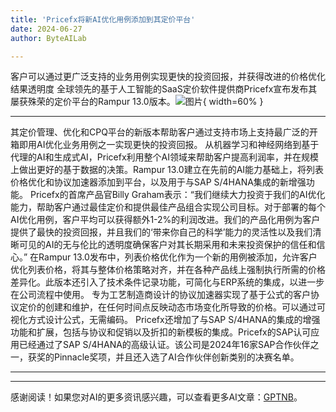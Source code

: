 ```yaml
---
title: 'Pricefx将新AI优化用例添加到其定价平台'
date: 2024-06-27
author: ByteAILab

---
```


客户可以通过更广泛支持的业务用例实现更快的投资回报，并获得改进的价格优化结果透明度
全球领先的基于人工智能的SaaS定价软件提供商Pricefx宣布发布其屡获殊荣的定价平台的Rampur 13.0版本。![图片](https://ai-techpark.com/wp-content/uploads/2024/06/Pricefx-960x540.jpg){ width=60% }

---

其定价管理、优化和CPQ平台的新版本帮助客户通过支持市场上支持最广泛的开箱即用AI优化业务用例之一实现更快的投资回报。
从机器学习和神经网络到基于代理的AI和生成式AI，Pricefx利用整个AI领域来帮助客户提高利润率，并在规模上做出更好的基于数据的决策。Rampur 13.0建立在先前的AI能力基础上，将列表价格优化和协议加速器添加到平台，以及用于与SAP S/4HANA集成的新增强功能。
Pricefx的首席产品官Billy Graham表示：“我们继续大力投资于我们的AI优化能力，帮助客户通过最佳定价和提供最佳产品组合实现公司目标。对于部署的每个AI优化用例，客户平均可以获得额外1-2%的利润改进。我们的产品化用例为客户提供了最快的投资回报，并且我们的‘带来你自己的科学’能力的灵活性以及我们清晰可见的AI的无与伦比的透明度确保客户对其长期采用和未来投资保护的信任和信心。”
在Rampur 13.0发布中，列表价格优化作为一个新的用例被添加，允许客户优化列表价格，将其与整体价格策略对齐，并在各种产品线上强制执行所需的价格差异化。此版本还引入了技术条件记录功能，可简化与ERP系统的集成，以进一步在公司流程中使用。
专为工艺制造商设计的协议加速器实现了基于公式的客户协议定价的创建和维护，在任何时间点反映动态市场变化所导致的价格。可以通过可视化方式设计公式，无需编码。
Pricefx还增加了与SAP S/4HANA的集成的增强功能和扩展，包括与协议和促销以及折扣的新模板的集成。Pricefx的SAP认可应用已经通过了SAP S/4HANA的高级认证。该公司是2024年16家SAP合作伙伴之一，获奖的Pinnacle奖项，并且还入选了AI合作伙伴创新类别的决赛名单。

---
---
感谢阅读！如果您对AI的更多资讯感兴趣，可以查看更多AI文章：[GPTNB](https://gptnb.com)。